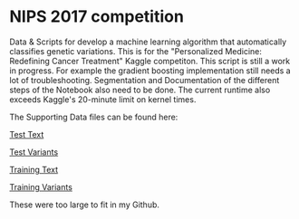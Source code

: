 # NIPS 2017 competition
Data &amp; Scripts for develop a machine learning algorithm that automatically classifies genetic variations. This is for the "Personalized Medicine: Redefining Cancer Treatment" Kaggle competiton. This script is still a work in progress. For example the gradient boosting implementation still needs a lot of troubleshooting. Segmentation and Documentation of the different steps of the Notebook also need to be done. The current runtime also exceeds Kaggle's 20-minute limit on kernel times.

The Supporting Data files can be found here:

[Test Text](https://www.kaggle.com/c/msk-redefining-cancer-treatment/download/test_text.zip)

[Test Variants](https://www.kaggle.com/c/msk-redefining-cancer-treatment/download/test_variants.zip)

[Training Text](https://www.kaggle.com/c/msk-redefining-cancer-treatment/download/training_text.zip)

[Training Variants](https://www.kaggle.com/c/msk-redefining-cancer-treatment/download/training_variants.zip)

These were too large to fit in my Github.
